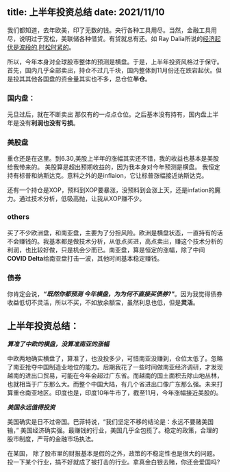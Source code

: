 title:  上半年投资总结
date: 2021/11/10 
-------------------
我们都知道，去年欧美，印了无数的钱。央行各种工具用尽。当然，金融工具用尽，说明过于宽松，美联储各种借贷。有贷就总有还。如 Ray Dalia所说的[经济起伏是波段的,时松时紧的](https://www.youtube.com/watch?v=rFV7wdEX-Mo)。

所以，今年本身对全球股市整体的预测是横盘。于是，上半年投资风格过于保守。首先，国内几乎全部卖出，持仓不过几千块，国内整体到11月份还在跌宕起伏。但是投其其他各国盘的资金量其实也不多，总仓位**半仓**。


### 国内盘：
元旦过后，就在不断卖出 那仅有的一点点仓位。之后基本没有持有，国内盘上半年是没有**利润也没有亏损**。

### 美股盘
重仓还是在这里。到6.30,美股上半年的涨幅其实还不错，我的收益也基本是美股给我带来的。
美股算是超出预期收益的，因为我本身对今年预测是横盘。
我恒定持有标普和纳斯达克。意料之外的是inflaion，它让标普涨幅接近纳斯达克。 

还有一个持仓是XOP，预料到XOP要暴涨，没预料到会涨上天，还是infation的魔力。通过技术分析，低吸高抛，让我从XOP赚不少。


### others
买了不少欧洲盘，和南亚盘，主要为了分担风险。欧洲是横盘状态，一直持有的话不会赚钱的。我基本都是做技术分析，从低点买进，高点卖出，赚这个技术分析的利润，也比较好做，只是机会少而已。南亚盘，算是恒定的涨幅，除了中间**COVID Delta**给南亚盘打击一波，其他时间基本稳定赚钱。


### 债券
你肯定会说，***“既然你都预测 今年横盘，为为何不直接买债券?"***。因为我觉得债券收益低切不灵活，所以不买，不如放余额宝，虽然利息也低，但是**灵活**。

## 上半年投资总结：

***算准了中欧的横盘，没算准南亚的涨幅***

中欧两地确实横盘了，算准了，也没投多少，可惜南亚没赚到，仓位太低了。忽略了南亚抢夺中国制造业地位的能力。后期我花了一些时间做南亚经济调研，才发现越南的进出口贸易，可能在今年会超过广东省。而越南的国土面积去除山地丛林，也就相当于广东那么大。而整个中国大陆，有几个省进出口像广东那么强。未来打算重仓南亚地区。印度也是，印度10年牛市了，截至11月，今年涨幅接近美股的。


***美国永远值得投资***

美国确实是日不过帝国。巴菲特说，“我们坚定不移的结论是：永远不要赌美国输，” 美国经济确实强。最赚钱的行业，美国几乎全包揽了。稳定的政策，合理的股市制度，严苛的金融市场执法。

在某国， 除了股市里的财报基本是假的之外，政策的不稳定性也是很大的问题。
投一下某个行业，搞不好就成了被打击的行业。拿真金白银去赌，你还会爱国吗?
